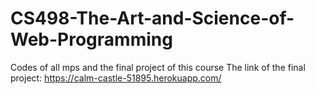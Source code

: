 # CS498-The-Art-and-Science-of-Web-Programming
Codes of all mps and the final project of this course
The link of the final project:
https://calm-castle-51895.herokuapp.com/
